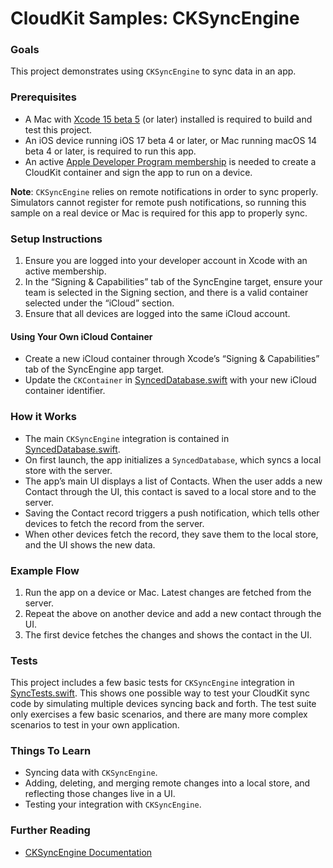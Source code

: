 # CloudKit Samples: CKSyncEngine

### Goals

This project demonstrates using `CKSyncEngine` to sync data in an app.

### Prerequisites

* A Mac with [Xcode 15 beta 5](https://developer.apple.com/xcode/) (or later) installed is required to build and test this project.
* An iOS device running iOS 17 beta 4 or later, or Mac running macOS 14 beta 4 or later, is required to run this app.
* An active [Apple Developer Program membership](https://developer.apple.com/support/compare-memberships/) is needed to create a CloudKit container and sign the app to run on a device.

**Note**: `CKSyncEngine` relies on remote notifications in order to sync properly. Simulators cannot register for remote push notifications, so running this sample on a real device or Mac is required for this app to properly sync.

### Setup Instructions

1. Ensure you are logged into your developer account in Xcode with an active membership.
1. In the “Signing & Capabilities” tab of the SyncEngine target, ensure your team is selected in the Signing section, and there is a valid container selected under the “iCloud” section.
1. Ensure that all devices are logged into the same iCloud account.

#### Using Your Own iCloud Container

* Create a new iCloud container through Xcode’s “Signing & Capabilities” tab of the SyncEngine app target.
* Update the `CKContainer` in [SyncedDatabase.swift](SyncEngine/SyncedDatabase.swift) with your new iCloud container identifier.

### How it Works

* The main `CKSyncEngine` integration is contained in [SyncedDatabase.swift](SyncEngine/SyncedDatabase.swift).
* On first launch, the app initializes a `SyncedDatabase`, which syncs a local store with the server.
* The app’s main UI displays a list of Contacts. When the user adds a new Contact through the UI, this contact is saved to a local store and to the server.
* Saving the Contact record triggers a push notification, which tells other devices to fetch the record from the server.
* When other devices fetch the record, they save them to the local store, and the UI shows the new data.

### Example Flow

1. Run the app on a device or Mac. Latest changes are fetched from the server.
1. Repeat the above on another device and add a new contact through the UI.
1. The first device fetches the changes and shows the contact in the UI.

### Tests

This project includes a few basic tests for `CKSyncEngine` integration in [SyncTests.swift](Tests/SyncTests.swift). This shows one possible way to test your CloudKit sync code by simulating multiple devices syncing back and forth. The test suite only exercises a few basic scenarios, and there are many more complex scenarios to test in your own application.

### Things To Learn

* Syncing data with `CKSyncEngine`.
* Adding, deleting, and merging remote changes into a local store, and reflecting those changes live in a UI.
* Testing your integration with `CKSyncEngine`.

### Further Reading

* [CKSyncEngine Documentation](https://developer.apple.com/documentation/cloudkit/cksyncengine)
